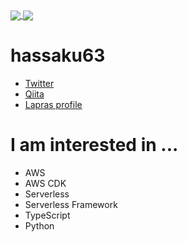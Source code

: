 <div>
  <a href="https://github.com/hassaku63/hassaku63">
    <img align="center" src="https://github-readme-stats.vercel.app/api?username=hassaku63&show_icons=true&hide_border=true" />
  </a>
  
  <a href="https://github.com/hassaku63/hassaku6">
    <img align="center" src="https://github-readme-stats.vercel.app/api/top-langs/?username=hassaku63&hide=html&layout=compact&hide_border=true)](https://github.com/anuraghazra/github-readme-stats" />
  </a>
</div>

# hassaku63

- [Twitter](https://twitter.com/hassaku_63)
- [Qiita](https://qiita.com/hassaku_63)
- [Lapras profile](https://lapras.com/public/GCTGNRV)

# I am interested in ...

- AWS
- AWS CDK
- Serverless
- Serverless Framework
- TypeScript
- Python

